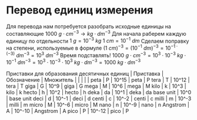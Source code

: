 # Перевод единиц измерения
Для перевода нам потребуется разобрать исходные единицы на составляющие
$1000\ g\cdot cm^{-3} \rightarrow kg \cdot dm^{-3}$
Для начала раберем каждую единицу по отдельности
$1\ g = 10^{-3}\ kg$
$1\ cm = 10^{-1}\ dm$
Сделаем поправку на степени, используемые в формуле
$(1\ cm)^{-3} = (10^{-1}\ dm)^{-3}=10^{-1\cdot(-3)}\ dm^{-3}=10^3\ dm^{-3}$
Время подставлять!
$1000\ g\cdot cm^{-3} = 10^3\cdot 10^{-3}\ kg \cdot 10^{-1}\ dm^{-3}= 10^3\cdot10^{-3}\cdot10^{3}\ kg\cdot dm^{-3}=1000\ kg\cdot dm^{-3}$

Приставки для образования десятичных единиц
| Приставка | Обозначение | Множитель |  | | | | 
peta | P | 10^15 | peta | P
tera | T | 10^12 | tera | T
giga | G | 10^9 | giga | G
mega | M | 10^6 | mega | M
kilo | k | 10^3 | kilo | k
hecto | h | 10^2 | hecto | h
deka | da | 10^1 | deka | da
base unit | 10^0 | base unit
deci | d | 10^-1 | deci | d
centi | c | 10^-2 | centi | c
milli | m | 10^-3 | milli | m
micro | M | 10^-6 | micro | M
nano | n | 10^-9 | nano | n
Angstrom | A | 10^-10 | Angstrom | A
pico | P | 10^-12 | pico | P
<!--stackedit_data:
eyJoaXN0b3J5IjpbLTExMTg3Mjc0OTUsNzExODU4NjQ2LC0yMT
Y1MTI0NSwxNzAyMTYxMjcxXX0=
-->